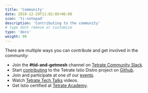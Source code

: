 ```yaml
---
title: 'Community'
date: 2018-12-29T11:02:05+06:00
icon: 'ti-notepad'
description: 'Contributing to the community'
# type dont remove or customize
type: 'docs'
weight: 90
---
```


There are multiple ways you can contribute and get involved in the community:

- Join the **#tid-and-getmesh** channel on [Tetrate Community Slack](https://tetr8.io/tetrate-community).
- Start [contributing](/community/contributing/) to the Tetrate Istio Distro project on [Github](https://github.com/tetratelabs/getmesh).
- Join and participate at one of our [events](https://tetrate.io/events).
- Watch [Tetrate Tech Talks](https://tetr8.io/techtalks) videos.
- Get Istio certified at [Tetrate Academy](https://academy.tetrate.io/courses/certified-istio-administrator).

